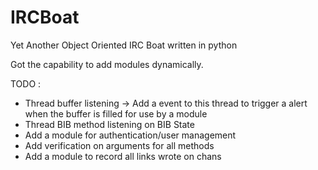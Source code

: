 IRCBoat
=======

Yet Another Object Oriented IRC Boat written in python

Got the capability to add modules dynamically.

TODO :
-	Thread buffer listening
	-> Add a event to this thread to trigger a alert when the buffer is filled for use by a module
-	Thread BIB method listening on BIB State
-	Add a module for authentication/user management
-	Add verification on arguments for all methods
-	Add a module to record all links wrote on chans

